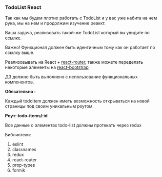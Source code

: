 ### TodoList React

Так как мы будем плотно работать с TodoList и у вас уже набита на нем рука, мы на нем и продолжим изучение реаккт.

Ваша задача, реализовать такой-же TodoList который вы увидите по [ссылке](https://vladimirshaitan.github.io/TodoListForStudents/).

Важно! Функционал должен быть идентичным тому как он работает по ссылку выше.

Реализовывать на React + [react-router](https://reactrouter.com/en/main), также можете переделать некоторые элементы на [react-bootstrap](https://react-bootstrap.github.io/)

ДЗ должно быть выполнено с использование функциональных компонентов.

**Обязательно :**

Каждый todoItem должен иметь возможность открываться на новой страницы под своим уникальным роутом.

**Роут: todo-items/:id**

Все данные о элементах todo-list должны протекать через redux

Библиотеки:

1. eslint
2. classnames
3. redux
4. react-router
5. prop-types
6. formik